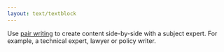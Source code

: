 ```yaml
---
layout: text/textblock
---
```

Use [pair writing](/content-strategy/manage-content-requests/create-content/pair-writing/) to create content side-by-side with a subject expert. For example, a technical expert, lawyer or policy writer.
